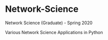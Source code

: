 # Network-Science
Network Science (Graduate) - Spring 2020

Various Network Science Applications in Python 
